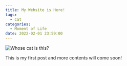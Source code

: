 ```yaml
---
title: My Website is Here!
tags:
  - Cat
categories:
  - Moment of Life
date: 2022-02-01 23:59:00
---
```


![Whose cat is this?](/cdn-cgi/imagedelivery/6T-behmofKYLsxlrK0l_MQ/1b7cad9a-b525-473d-7e69-241fd42e4f00/extra)

This is my first post and more contents will come soon!

